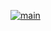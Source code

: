 [![main](https://github.com/SimiPro/starter_cmake_vcpkg/actions/workflows/cmake-single-platform.yml/badge.svg?branch=master)](https://github.com/SimiPro/starter_cmake_vcpkge/actions/workflows/cmake-single-platform.yml)

